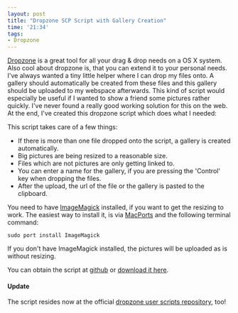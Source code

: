 ```yaml
--- 
layout: post
title: "Dropzone SCP Script with Gallery Creation"
time: '21:34'
tags: 
- Dropzone
---
```


[Dropzone][dropzone] is a great tool for all your drag & drop needs on a OS X system. Also cool about dropzone is, that you can extend it to your personal needs. I've always wanted a tiny little helper where I can drop my files onto. A gallery should automatically be created from these files and this gallery should be uploaded to my webspace afterwards. This kind of script would especially be useful if I wanted to show a friend some pictures rather quickly. I've never found a really good working solution for this on the web. At the end, I've created this dropzone script which does what I needed:

<p style="text-align: center">
<object type="application/x-shockwave-flash" width="480" height="385" data="http://www.youtube.com/v/O5Njv9x6Glo"><param name="movie" value="http://www.youtube.com/v/O5Njv9x6Glo" /></object>
</p>

This script takes care of a few things:

- If there is more than one file dropped onto the script, a gallery is created automatically.
- Big pictures are being resized to a reasonable size.
- Files which are not pictures are only getting linked to.
- You can enter a name for the gallery, if you are pressing the 'Control' key when dropping the files.
- After the upload, the url of the file or the gallery is pasted to the clipboard.

You need to have [ImageMagick][imagemagick] installed, if you want to get the resizing to work. The easiest way to install it, is via [MacPorts][macports] and the following terminal command:

    sudo port install ImageMagick

If you don't have ImageMagick installed, the pictures will be uploaded as is without resizing. 

You can obtain the script at [github][github] or [download it here][download].

#### Update

The script resides now at the official [dropzone user scripts repository][user_scripts], too!  

[dropzone]: http://aptonic.com/ "Dropzone"
[imagemagick]: http://www.imagemagick.org "ImageMagick"
[macports]: http://www.macports.org/ "MacPorts"
[github]: http://github.com/aptonic/dropzone-user-scripts/blob?path%5B%5D=SCP+Upload+with+Gallery.dropzone&raw=true "Obtain the script at github"
[download]: /scripts/SCP-Gallery.zip "SCP Upload Script with Gallery"
[user_scripts]: http://github.com/aptonic/dropzone-user-scripts